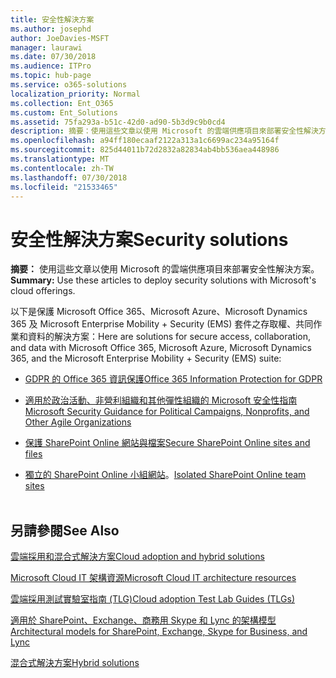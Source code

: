 ```yaml
---
title: 安全性解決方案
ms.author: josephd
author: JoeDavies-MSFT
manager: laurawi
ms.date: 07/30/2018
ms.audience: ITPro
ms.topic: hub-page
ms.service: o365-solutions
localization_priority: Normal
ms.collection: Ent_O365
ms.custom: Ent_Solutions
ms.assetid: 75fa293a-b51c-42d0-ad90-5b3d9c9b0cd4
description: 摘要：使用這些文章以使用 Microsoft 的雲端供應項目來部署安全性解決方案。
ms.openlocfilehash: a94ff180ecaaf2122a313a1c6699ac234a95164f
ms.sourcegitcommit: 825d44011b72d2832a82834ab4bb536aea448986
ms.translationtype: MT
ms.contentlocale: zh-TW
ms.lasthandoff: 07/30/2018
ms.locfileid: "21533465"
---
```

# <a name="security-solutions"></a><span data-ttu-id="417b6-103">安全性解決方案</span><span class="sxs-lookup"><span data-stu-id="417b6-103">Security solutions</span></span>

 <span data-ttu-id="417b6-104">**摘要：** 使用這些文章以使用 Microsoft 的雲端供應項目來部署安全性解決方案。</span><span class="sxs-lookup"><span data-stu-id="417b6-104">**Summary:** Use these articles to deploy security solutions with Microsoft's cloud offerings.</span></span>
  
<span data-ttu-id="417b6-105">以下是保護 Microsoft Office 365、Microsoft Azure、Microsoft Dynamics 365 及 Microsoft Enterprise Mobility + Security (EMS) 套件之存取權、共同作業和資料的解決方案：</span><span class="sxs-lookup"><span data-stu-id="417b6-105">Here are solutions for secure access, collaboration, and data with Microsoft Office 365, Microsoft Azure, Microsoft Dynamics 365, and the Microsoft Enterprise Mobility + Security (EMS) suite:</span></span>

- [<span data-ttu-id="417b6-106">GDPR 的 Office 365 資訊保護</span><span class="sxs-lookup"><span data-stu-id="417b6-106">Office 365 Information Protection for GDPR</span></span>](office-365-information-protection-for-gdpr.md)
  
- [<span data-ttu-id="417b6-107">適用於政治活動、非營利組織和其他彈性組織的 Microsoft 安全性指南</span><span class="sxs-lookup"><span data-stu-id="417b6-107">Microsoft Security Guidance for Political Campaigns, Nonprofits, and Other Agile Organizations</span></span>](microsoft-security-guidance-for-political-campaigns-nonprofits-and-other-agile-o.md)
    
- [<span data-ttu-id="417b6-108">保護 SharePoint Online 網站與檔案</span><span class="sxs-lookup"><span data-stu-id="417b6-108">Secure SharePoint Online sites and files</span></span>](secure-sharepoint-online-sites-and-files.md)
    
- <span data-ttu-id="417b6-109">[獨立的 SharePoint Online 小組網站](isolated-sharepoint-online-team-sites.md)。</span><span class="sxs-lookup"><span data-stu-id="417b6-109">[Isolated SharePoint Online team sites](isolated-sharepoint-online-team-sites.md)</span></span>
<br/><br/>
    
## <a name="see-also"></a><span data-ttu-id="417b6-110">另請參閱</span><span class="sxs-lookup"><span data-stu-id="417b6-110">See Also</span></span>

[<span data-ttu-id="417b6-111">雲端採用和混合式解決方案</span><span class="sxs-lookup"><span data-stu-id="417b6-111">Cloud adoption and hybrid solutions</span></span>](cloud-adoption-and-hybrid-solutions.md)
  
[<span data-ttu-id="417b6-112">Microsoft Cloud IT 架構資源</span><span class="sxs-lookup"><span data-stu-id="417b6-112">Microsoft Cloud IT architecture resources</span></span>](microsoft-cloud-it-architecture-resources.md)
  
[<span data-ttu-id="417b6-113">雲端採用測試實驗室指南 (TLG)</span><span class="sxs-lookup"><span data-stu-id="417b6-113">Cloud adoption Test Lab Guides (TLGs)</span></span>](cloud-adoption-test-lab-guides-tlgs.md)
  
[<span data-ttu-id="417b6-114">適用於 SharePoint、Exchange、商務用 Skype 和 Lync 的架構模型</span><span class="sxs-lookup"><span data-stu-id="417b6-114">Architectural models for SharePoint, Exchange, Skype for Business, and Lync</span></span>](architectural-models-for-sharepoint-exchange-skype-for-business-and-lync.md)
  
[<span data-ttu-id="417b6-115">混合式解決方案</span><span class="sxs-lookup"><span data-stu-id="417b6-115">Hybrid solutions</span></span>](hybrid-solutions.md)


